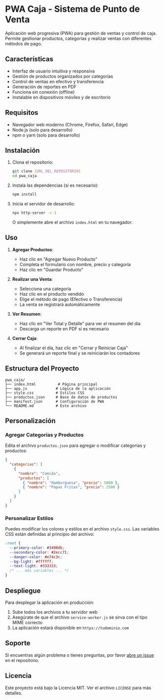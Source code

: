 # PWA Caja - Sistema de Punto de Venta

Aplicación web progresiva (PWA) para gestión de ventas y control de caja. Permite gestionar productos, categorías y realizar ventas con diferentes métodos de pago.

## Características

- Interfaz de usuario intuitiva y responsiva
- Gestión de productos organizados por categorías
- Control de ventas en efectivo y transferencia
- Generación de reportes en PDF
- Funciona sin conexión (offline)
- Instalable en dispositivos móviles y de escritorio

## Requisitos

- Navegador web moderno (Chrome, Firefox, Safari, Edge)
- Node.js (solo para desarrollo)
- npm o yarn (solo para desarrollo)

## Instalación

1. Clona el repositorio:
   ```bash
   git clone [URL_DEL_REPOSITORIO]
   cd pwa_caja
   ```

2. Instala las dependencias (si es necesario):
   ```bash
   npm install
   ```

3. Inicia el servidor de desarrollo:
   ```bash
   npx http-server -c-1
   ```
   O simplemente abre el archivo `index.html` en tu navegador.

## Uso

1. **Agregar Productos**:
   - Haz clic en "Agregar Nuevo Producto"
   - Completa el formulario con nombre, precio y categoría
   - Haz clic en "Guardar Producto"

2. **Realizar una Venta**:
   - Selecciona una categoría
   - Haz clic en el producto vendido
   - Elige el método de pago (Efectivo o Transferencia)
   - La venta se registrará automáticamente

3. **Ver Resumen**:
   - Haz clic en "Ver Total y Detalle" para ver el resumen del día
   - Descarga un reporte en PDF si es necesario

4. **Cerrar Caja**:
   - Al finalizar el día, haz clic en "Cerrar y Reiniciar Caja"
   - Se generará un reporte final y se reiniciarán los contadores

## Estructura del Proyecto

```
pwa_caja/
├── index.html          # Página principal
├── app.js             # Lógica de la aplicación
├── style.css          # Estilos CSS
├── productos.json     # Base de datos de productos
├── manifest.json      # Configuración de PWA
└── README.md          # Este archivo
```

## Personalización

### Agregar Categorías y Productos

Edita el archivo `productos.json` para agregar o modificar categorías y productos:

```json
{
  "categorias": [
    {
      "nombre": "Comida",
      "productos": [
        { "nombre": "Hamburguesa", "precio": 5000 },
        { "nombre": "Papas Fritas", "precio": 2500 }
      ]
    }
  ]
}
```

### Personalizar Estilos

Puedes modificar los colores y estilos en el archivo `style.css`. Las variables CSS están definidas al principio del archivo:

```css
:root {
  --primary-color: #3498db;
  --secondary-color: #2ecc71;
  --danger-color: #e74c3c;
  --bg-light: #ffffff;
  --text-light: #333333;
  /* ... más variables ... */
}
```

## Despliegue

Para desplegar la aplicación en producción:

1. Sube todos los archivos a tu servidor web
2. Asegúrate de que el archivo `service-worker.js` se sirva con el tipo MIME correcto
3. La aplicación estará disponible en `https://tudominio.com`

## Soporte

Si encuentras algún problema o tienes preguntas, por favor [abre un issue](https://github.com/tu-usuario/pwa_caja/issues) en el repositorio.

## Licencia

Este proyecto está bajo la Licencia MIT. Ver el archivo `LICENSE` para más detalles.
